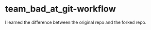# team_bad_at_git-workflow

I learned the difference between the original repo and the forked repo.
